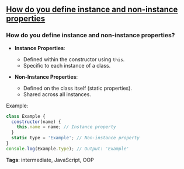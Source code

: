 ## [How do you define instance and non-instance properties](#how-do-you-define-instance-and-non-instance-properties)

### How do you define instance and non-instance properties?

- **Instance Properties**:
  - Defined within the constructor using `this`.
  - Specific to each instance of a class.

- **Non-Instance Properties**:
  - Defined on the class itself (static properties).
  - Shared across all instances.

Example:

```javascript
class Example {
  constructor(name) {
    this.name = name; // Instance property
  }
  static type = 'Example'; // Non-instance property
}
console.log(Example.type); // Output: 'Example'
```

**Tags**: intermediate, JavaScript, OOP


